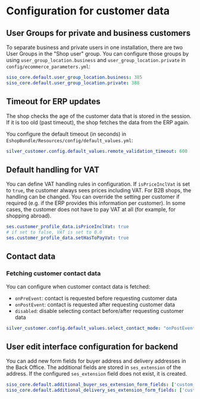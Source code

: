 # Configuration for customer data

## User Groups for private and business customers

To separate business and private users in one installation, there are two User Groups in the "Shop user" group.
You can configure those groups by using `user_group_location.business` and `user_group_location.private`
in `config/ecommerce_parameters.yml`:

``` yaml
siso_core.default.user_group_location.business: 385
siso_core.default.user_group_location.private: 388
```

## Timeout for ERP updates

The shop checks the age of the customer data that is stored in the session.
If it is too old (past timeout), the shop fetches the data from the ERP again.

You configure the default timeout (in seconds) in `EshopBundle/Resources/config/default_values.yml`:

``` yaml
silver_customer.config.default_values.remote_validation_timeout: 600
```

## Default handling for VAT

You can define VAT handling rules in configuration.
If `isPriceInclVat` is set to `true`, the customer always sees prices including VAT.
For B2B shops, the handling can be changed.
You can override the setting per customer if required (e.g. if the ERP provides this information per customer).
In some cases, the customer does not have to pay VAT at all (for example, for shopping abroad).

``` yaml
ses.customer_profile_data.isPriceInclVat: true
# if set to false, VAT is set to 0.0
ses.customer_profile_data.setHasToPayVat: true
```

## Contact data

### Fetching customer contact data

You can configure when customer contact data is fetched:

- `onPreEvent`: contact is requested before requesting customer data
- `onPostEvent`: contact is requested after requesting customer data
- `disabled`: disable selecting contact before/after requesting customer data

``` yaml
silver_customer.config.default_values.select_contact_mode: "onPostEvent"
```

## User edit interface configuration for backend

You can add new form fields for buyer address and delivery addresses in the Back Office.
The additional fields are stored in `ses_extension` of the address.
If the configured `ses_extension` field does not exist, it is created.

``` yaml
siso_core.default.additional_buyer_ses_extension_form_fields: ['custom_field']
siso_core.default.additional_delivery_ses_extension_form_fields: ['custom_field_2']
```
